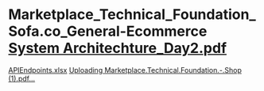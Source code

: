 # Marketplace_Technical_Foundation_Sofa.co_General-Ecommerce [System Architechture_Day2.pdf](https://github.com/user-attachments/files/18449690/System.Architechture_Day2.pdf)
[APIEndpoints.xlsx](https://github.com/user-attachments/files/18449703/APIEndpoints.xlsx)
[Uploading Marketplace.Technical.Foundation.-.Shop (1).pdf…]()
